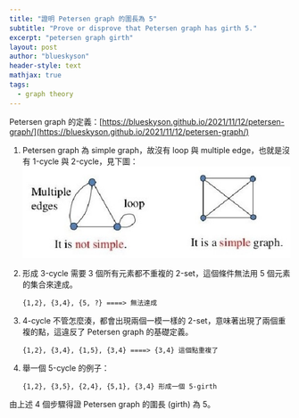 ```yaml
---
title: "證明 Petersen graph 的圍長為 5"
subtitle: "Prove or disprove that Petersen graph has girth 5."
excerpt: "petersen graph girth"
layout: post
author: "blueskyson"
header-style: text
mathjax: true
tags:
  - graph theory
---
```


Petersen graph 的定義：[https://blueskyson.github.io/2021/11/12/petersen-graph/](https://blueskyson.github.io/2021/11/12/petersen-graph/)

1. Petersen graph 為 simple graph，故沒有 loop 與 multiple edge，也就是沒有 1-cycle 與 2-cycle，見下圖：
   ![](https://raw.githubusercontent.com/blueskyson/image-host/master/loop-multiple-edge.jpg)

2. 形成 3-cycle 需要 3 個所有元素都不重複的 2-set，這個條件無法用 5 個元素的集合來達成。
   ```non
   {1,2}, {3,4}, {5, ?} ====> 無法達成
   ``` 

3. 4-cycle 不管怎麼湊，都會出現兩個一模一樣的 2-set，意味著出現了兩個重複的點，這違反了 Petersen graph 的基礎定義。
   ```non
   {1,2}, {3,4}, {1,5}, {3,4} ====> {3,4} 這個點重複了
   ```

4. 舉一個 5-cycle 的例子：
   ```non
   {1,2}, {3,5}, {2,4}, {5,1}, {3,4} 形成一個 5-girth
   ```

由上述 4 個步驟得證 Petersen graph 的圍長 (girth) 為 5。